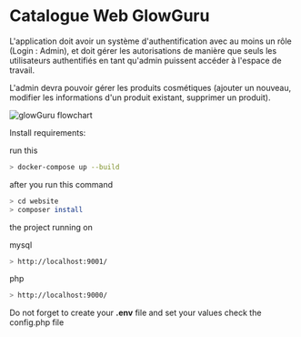 # Catalogue Web GlowGuru

L'application doit avoir un système d'authentification avec au moins un rôle (Login : Admin), et doit gérer les autorisations de manière que seuls les utilisateurs authentifiés en tant qu'admin puissent accéder à l'espace de travail.

L'admin devra pouvoir gérer les produits cosmétiques (ajouter un nouveau, modifier les informations d'un produit existant, supprimer un produit).

![glowGuru flowchart](https://user-images.githubusercontent.com/86893073/212770908-368249a1-c0b5-4956-8a19-a7e4b67d9bc9.png)

Install requirements:

run this

```bash
> docker-compose up --build  
```

after you run this command

```bash
> cd website 
> composer install 
```

the project running on

mysql

```bash
> http://localhost:9001/
```

php

```bash
> http://localhost:9000/
```

Do not forget to create your **.env** file and set your values check the config.php file

